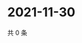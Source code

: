 # 2021-11-30

共 0 条

<!-- BEGIN WEIBO -->
<!-- 最后更新时间 Tue Nov 30 2021 03:11:54 GMT+0800 (China Standard Time) -->

<!-- END WEIBO -->
